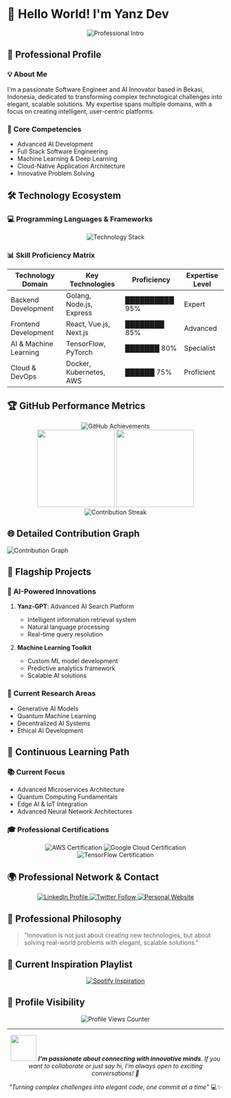 # 👋 Hello World! I'm Yanz Dev

<div align="center">
  <img src="https://readme-typing-svg.demolab.com?font=Fira+Code&size=24&duration=4000&pause=1000&color=00F7F7&center=true&width=800&lines=Software+Engineer+%7C+AI+Innovator;Full+Stack+Developer;Tech+Enthusiast+%7C+Problem+Solver" alt="Professional Intro"/>
</div>

## 🌟 Professional Profile

### 💡 About Me
I'm a passionate Software Engineer and AI Innovator based in Bekasi, Indonesia, dedicated to transforming complex technological challenges into elegant, scalable solutions. My expertise spans multiple domains, with a focus on creating intelligent, user-centric platforms.

### 🚀 Core Competencies
- Advanced AI Development
- Full Stack Software Engineering
- Machine Learning & Deep Learning
- Cloud-Native Application Architecture
- Innovative Problem Solving

## 🛠️ Technology Ecosystem

### 💻 Programming Languages & Frameworks
<div align="center">
  <img src="https://skillicons.dev/icons?i=python,javascript,golang,java,php,typescript,react,nodejs,docker,kubernetes,tensorflow,aws,git" alt="Technology Stack"/>
</div>

### 📊 Skill Proficiency Matrix
| Technology Domain | Key Technologies | Proficiency | Expertise Level |
|------------------|------------------|-------------|----------------|
| Backend Development | Golang, Node.js, Express | ██████████ 95% | Expert |
| Frontend Development | React, Vue.js, Next.js | ████████ 85% | Advanced |
| AI & Machine Learning | TensorFlow, PyTorch | ███████ 80% | Specialist |
| Cloud & DevOps | Docker, Kubernetes, AWS | ██████ 75% | Proficient |

## 🏆 GitHub Performance Metrics

<div align="center">
  <img src="https://github-profile-trophy.vercel.app/?username=YanzBotz&theme=radical&no-frame=true&row=1&column=7" alt="GitHub Achievements"/>
</div>

<div align="center">
  <img height="180em" src="https://github-readme-stats.vercel.app/api?username=YanzBotz&show_icons=true&theme=react&include_all_commits=true&count_private=true"/>
  <img height="180em" src="https://github-readme-stats.vercel.app/api/top-langs/?username=YanzBotz&layout=compact&langs_count=7&theme=react"/>
</div>

<div align="center">
  <img src="https://github-readme-streak-stats.herokuapp.com/?user=YanzBotz&theme=react" alt="Contribution Streak"/>
</div>

## 🌐 Detailed Contribution Graph
![Contribution Graph](https://activity-graph.herokuapp.com/graph?username=YanzBotz&theme=react-dark&bg_color=20232a&hide_border=true)

## 🚀 Flagship Projects

### 🧠 AI-Powered Innovations
1. **Yanz-GPT**: Advanced AI Search Platform
   - Intelligent information retrieval system
   - Natural language processing
   - Real-time query resolution

2. **Machine Learning Toolkit**
   - Custom ML model development
   - Predictive analytics framework
   - Scalable AI solutions

### 🔬 Current Research Areas
- Generative AI Models
- Quantum Machine Learning
- Decentralized AI Systems
- Ethical AI Development

## 🌱 Continuous Learning Path

### 📚 Current Focus
- Advanced Microservices Architecture
- Quantum Computing Fundamentals
- Edge AI & IoT Integration
- Advanced Neural Network Architectures

### 🎓 Professional Certifications
<div align="center">
  <img src="https://img.shields.io/badge/AWS-Certified%20Developer-orange?style=for-the-badge&logo=amazon-aws" alt="AWS Certification"/>
  <img src="https://img.shields.io/badge/Google%20Cloud-Professional-blue?style=for-the-badge&logo=google-cloud" alt="Google Cloud Certification"/>
  <img src="https://img.shields.io/badge/TensorFlow-Certified-FF6F00?style=for-the-badge&logo=tensorflow" alt="TensorFlow Certification"/>
</div>

## 🌍 Professional Network & Contact

<div align="center">
  <a href="https://linkedin.com/in/yanzdev" target="_blank">
    <img src="https://img.shields.io/badge/LinkedIn-Professional%20Network-0077B5?style=for-the-badge&logo=linkedin" alt="LinkedIn Profile"/>
  </a>
  <a href="https://twitter.com/yanzbotz_" target="_blank">
    <img src="https://img.shields.io/badge/Twitter-Follow-1DA1F2?style=for-the-badge&logo=twitter" alt="Twitter Follow"/>
  </a>
  <a href="https://yanzgpt.my.id" target="_blank">
    <img src="https://img.shields.io/badge/Personal%20Website-Visit-green?style=for-the-badge&logo=google-chrome" alt="Personal Website"/>
  </a>
</div>

## 💬 Professional Philosophy

> "Innovation is not just about creating new technologies, but about solving real-world problems with elegant, scalable solutions."

## 🎵 Current Inspiration Playlist

<div align="center">
  <a href="https://open.spotify.com/user/yanzdev" target="_blank">
    <img src="https://spotify-github-profile.vercel.app/api/view?uid=yanzdev&cover_image=true&theme=novatorem&bar_color=53b14f&bar_color_cover=true" alt="Spotify Inspiration"/>
  </a>
</div>

## 👀 Profile Visibility

<div align="center">
  <img src="https://komarev.com/ghpvc/?username=YanzBotz&color=blueviolet&style=for-the-badge" alt="Profile Views Counter"/>
</div>

---

<div align="center">
  <img src="https://media.giphy.com/media/LnQjpWaON8nhr21vNW/giphy.gif" width="60"> 
  <em>
    <b>I'm passionate about connecting with innovative minds</b>. 
    If you want to collaborate or just say hi, I'm always open to exciting conversations! 🚀
  </em>

  *"Turning complex challenges into elegant code, one commit at a time"* 💻✨
</div>
